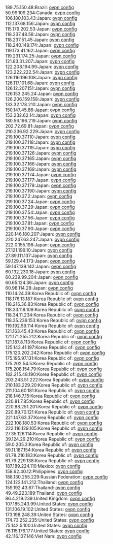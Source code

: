 189.75.150.48:Brazil: [ovpn config](vpn/189_75_150_48.ovpn)  
50.99.109.234:Canada: [ovpn config](vpn/50_99_109_234.ovpn)  
106.180.103.43:Japan: [ovpn config](vpn/106_180_103_43.ovpn)  
112.137.68.156:Japan: [ovpn config](vpn/112_137_68_156.ovpn)  
115.179.202.53:Japan: [ovpn config](vpn/115_179_202_53.ovpn)  
118.237.48.58:Japan: [ovpn config](vpn/118_237_48_58.ovpn)  
118.237.51.45:Japan: [ovpn config](vpn/118_237_51_45.ovpn)  
118.240.149.174:Japan: [ovpn config](vpn/118_240_149_174.ovpn)  
119.173.41.162:Japan: [ovpn config](vpn/119_173_41_162.ovpn)  
119.231.174.25:Japan: [ovpn config](vpn/119_231_174_25.ovpn)  
121.83.31.207:Japan: [ovpn config](vpn/121_83_31_207.ovpn)  
122.208.194.99:Japan: [ovpn config](vpn/122_208_194_99.ovpn)  
123.222.222.54:Japan: [ovpn config](vpn/123_222_222_54.ovpn)  
126.116.196.108:Japan: [ovpn config](vpn/126_116_196_108.ovpn)  
126.117.101.68:Japan: [ovpn config](vpn/126_117_101_68.ovpn)  
126.12.207.151:Japan: [ovpn config](vpn/126_12_207_151.ovpn)  
126.153.245.24:Japan: [ovpn config](vpn/126_153_245_24.ovpn)  
126.206.159.158:Japan: [ovpn config](vpn/126_206_159_158.ovpn)  
133.32.178.210:Japan: [ovpn config](vpn/133_32_178_210.ovpn)  
150.147.45.86:Japan: [ovpn config](vpn/150_147_45_86.ovpn)  
153.232.62.14:Japan: [ovpn config](vpn/153_232_62_14.ovpn)  
180.56.196.219:Japan: [ovpn config](vpn/180_56_196_219.ovpn)  
202.72.69.81:Japan: [ovpn config](vpn/202_72_69_81.ovpn)  
210.236.92.229:Japan: [ovpn config](vpn/210_236_92_229.ovpn)  
219.100.37.110:Japan: [ovpn config](vpn/219_100_37_110.ovpn)  
219.100.37.118:Japan: [ovpn config](vpn/219_100_37_118.ovpn)  
219.100.37.119:Japan: [ovpn config](vpn/219_100_37_119.ovpn)  
219.100.37.126:Japan: [ovpn config](vpn/219_100_37_126.ovpn)  
219.100.37.165:Japan: [ovpn config](vpn/219_100_37_165.ovpn)  
219.100.37.166:Japan: [ovpn config](vpn/219_100_37_166.ovpn)  
219.100.37.169:Japan: [ovpn config](vpn/219_100_37_169.ovpn)  
219.100.37.174:Japan: [ovpn config](vpn/219_100_37_174.ovpn)  
219.100.37.177:Japan: [ovpn config](vpn/219_100_37_177.ovpn)  
219.100.37.179:Japan: [ovpn config](vpn/219_100_37_179.ovpn)  
219.100.37.190:Japan: [ovpn config](vpn/219_100_37_190.ovpn)  
219.100.37.2:Japan: [ovpn config](vpn/219_100_37_2.ovpn)  
219.100.37.24:Japan: [ovpn config](vpn/219_100_37_24.ovpn)  
219.100.37.29:Japan: [ovpn config](vpn/219_100_37_29.ovpn)  
219.100.37.54:Japan: [ovpn config](vpn/219_100_37_54.ovpn)  
219.100.37.56:Japan: [ovpn config](vpn/219_100_37_56.ovpn)  
219.100.37.81:Japan: [ovpn config](vpn/219_100_37_81.ovpn)  
219.100.37.90:Japan: [ovpn config](vpn/219_100_37_90.ovpn)  
220.146.180.207:Japan: [ovpn config](vpn/220_146_180_207.ovpn)  
220.247.63.247:Japan: [ovpn config](vpn/220_247_63_247.ovpn)  
222.0.155.198:Japan: [ovpn config](vpn/222_0_155_198.ovpn)  
27.121.199.10:Japan: [ovpn config](vpn/27_121_199_10.ovpn)  
27.89.111.137:Japan: [ovpn config](vpn/27_89_111_137.ovpn)  
59.129.44.173:Japan: [ovpn config](vpn/59_129_44_173.ovpn)  
59.147.139.142:Japan: [ovpn config](vpn/59_147_139_142.ovpn)  
60.132.230.18:Japan: [ovpn config](vpn/60_132_230_18.ovpn)  
60.239.99.204:Japan: [ovpn config](vpn/60_239_99_204.ovpn)  
60.65.124.36:Japan: [ovpn config](vpn/60_65_124_36.ovpn)  
60.98.114.28:Japan: [ovpn config](vpn/60_98_114_28.ovpn)  
110.14.24.39:Korea Republic of: [ovpn config](vpn/110_14_24_39.ovpn)  
118.176.13.187:Korea Republic of: [ovpn config](vpn/118_176_13_187.ovpn)  
118.216.36.83:Korea Republic of: [ovpn config](vpn/118_216_36_83.ovpn)  
118.33.118.109:Korea Republic of: [ovpn config](vpn/118_33_118_109.ovpn)  
118.34.11.234:Korea Republic of: [ovpn config](vpn/118_34_11_234.ovpn)  
118.35.239.153:Korea Republic of: [ovpn config](vpn/118_35_239_153.ovpn)  
119.192.59.114:Korea Republic of: [ovpn config](vpn/119_192_59_114.ovpn)  
121.163.45.43:Korea Republic of: [ovpn config](vpn/121_163_45_43.ovpn)  
121.171.255.212:Korea Republic of: [ovpn config](vpn/121_171_255_212.ovpn)  
121.187.8.113:Korea Republic of: [ovpn config](vpn/121_187_8_113.ovpn)  
125.143.41.197:Korea Republic of: [ovpn config](vpn/125_143_41_197.ovpn)  
175.120.202.242:Korea Republic of: [ovpn config](vpn/175_120_202_242.ovpn)  
175.195.97.131:Korea Republic of: [ovpn config](vpn/175_195_97_131.ovpn)  
175.202.54.5:Korea Republic of: [ovpn config](vpn/175_202_54_5.ovpn)  
175.208.154.79:Korea Republic of: [ovpn config](vpn/175_208_154_79.ovpn)  
182.215.48.190:Korea Republic of: [ovpn config](vpn/182_215_48_190.ovpn)  
203.243.51.222:Korea Republic of: [ovpn config](vpn/203_243_51_222.ovpn)  
210.183.229.20:Korea Republic of: [ovpn config](vpn/210_183_229_20.ovpn)  
211.104.60.181:Korea Republic of: [ovpn config](vpn/211_104_60_181.ovpn)  
218.146.7.15:Korea Republic of: [ovpn config](vpn/218_146_7_15.ovpn)  
220.81.7.85:Korea Republic of: [ovpn config](vpn/220_81_7_85.ovpn)  
220.88.251.201:Korea Republic of: [ovpn config](vpn/220_88_251_201.ovpn)  
220.89.70.121:Korea Republic of: [ovpn config](vpn/220_89_70_121.ovpn)  
221.147.63.37:Korea Republic of: [ovpn config](vpn/221_147_63_37.ovpn)  
222.108.180.53:Korea Republic of: [ovpn config](vpn/222_108_180_53.ovpn)  
222.116.129.105:Korea Republic of: [ovpn config](vpn/222_116_129_105.ovpn)  
27.35.126.114:Korea Republic of: [ovpn config](vpn/27_35_126_114.ovpn)  
39.124.29.210:Korea Republic of: [ovpn config](vpn/39_124_29_210.ovpn)  
59.0.205.3:Korea Republic of: [ovpn config](vpn/59_0_205_3.ovpn)  
59.11.187.154:Korea Republic of: [ovpn config](vpn/59_11_187_154.ovpn)  
61.78.216.183:Korea Republic of: [ovpn config](vpn/61_78_216_183.ovpn)  
61.79.229.138:Korea Republic of: [ovpn config](vpn/61_79_229_138.ovpn)  
187.189.224.110:Mexico: [ovpn config](vpn/187_189_224_110.ovpn)  
158.62.40.12:Philippines: [ovpn config](vpn/158_62_40_12.ovpn)  
188.130.255.229:Russian Federation: [ovpn config](vpn/188_130_255_229.ovpn)  
124.122.141.212:Thailand: [ovpn config](vpn/124_122_141_212.ovpn)  
159.192.43.67:Thailand: [ovpn config](vpn/159_192_43_67.ovpn)  
49.49.223.189:Thailand: [ovpn config](vpn/49_49_223_189.ovpn)  
86.4.219.239:United Kingdom: [ovpn config](vpn/86_4_219_239.ovpn)  
107.185.243.99:United States: [ovpn config](vpn/107_185_243_99.ovpn)  
131.106.19.102:United States: [ovpn config](vpn/131_106_19_102.ovpn)  
173.198.248.39:United States: [ovpn config](vpn/173_198_248_39.ovpn)  
174.73.252.235:United States: [ovpn config](vpn/174_73_252_235.ovpn)  
75.142.5.100:United States: [ovpn config](vpn/75_142_5_100.ovpn)  
76.115.176.177:United States: [ovpn config](vpn/76_115_176_177.ovpn)  
42.116.137.146:Viet Nam: [ovpn config](vpn/42_116_137_146.ovpn)  
